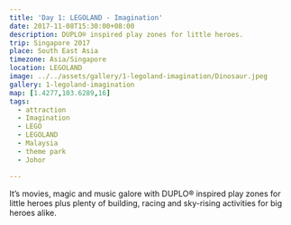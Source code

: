 ```yaml
---
title: 'Day 1: LEGOLAND - Imagination'
date: 2017-11-08T15:30:00+08:00
description: DUPLO® inspired play zones for little heroes.
trip: Singapore 2017
place: South East Asia
timezone: Asia/Singapore
location: LEGOLAND
image: ../../assets/gallery/1-legoland-imagination/Dinosaur.jpeg
gallery: 1-legoland-imagination
map: [1.4277,103.6289,16]
tags:
  - attraction
  - Imagination
  - LEGO
  - LEGOLAND
  - Malaysia
  - theme park
  - Johor

---
```

It’s movies, magic and music galore with DUPLO® inspired play zones for little heroes plus plenty of building, racing and sky-rising activities for big heroes alike.
